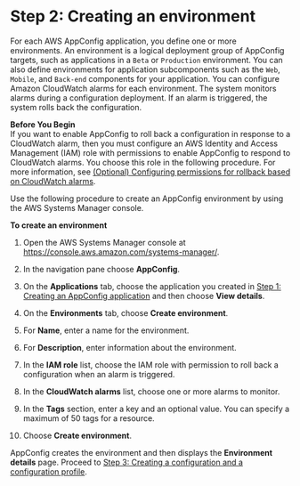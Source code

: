 # Step 2: Creating an environment<a name="appconfig-creating-environment"></a>

For each AWS AppConfig application, you define one or more environments\. An environment is a logical deployment group of AppConfig targets, such as applications in a `Beta` or `Production` environment\. You can also define environments for application subcomponents such as the `Web`, `Mobile`, and `Back-end` components for your application\. You can configure Amazon CloudWatch alarms for each environment\. The system monitors alarms during a configuration deployment\. If an alarm is triggered, the system rolls back the configuration\. 

**Before You Begin**  
If you want to enable AppConfig to roll back a configuration in response to a CloudWatch alarm, then you must configure an AWS Identity and Access Management \(IAM\) role with permissions to enable AppConfig to respond to CloudWatch alarms\. You choose this role in the following procedure\. For more information, see [\(Optional\) Configuring permissions for rollback based on CloudWatch alarms](appconfig-getting-started-cloudwatch-alarms-permissions.md)\.

Use the following procedure to create an AppConfig environment by using the AWS Systems Manager console\.

**To create an environment**

1. Open the AWS Systems Manager console at [https://console\.aws\.amazon\.com/systems\-manager/](https://console.aws.amazon.com/systems-manager/)\.

1. In the navigation pane choose **AppConfig**\.

1. On the **Applications** tab, choose the application you created in [Step 1: Creating an AppConfig application](appconfig-creating-application.md) and then choose **View details**\.

1. On the **Environments** tab, choose **Create environment**\.

1. For **Name**, enter a name for the environment\.

1. For **Description**, enter information about the environment\.

1. In the **IAM role** list, choose the IAM role with permission to roll back a configuration when an alarm is triggered\.

1. In the **CloudWatch alarms** list, choose one or more alarms to monitor\.

1. In the **Tags** section, enter a key and an optional value\. You can specify a maximum of 50 tags for a resource\. 

1. Choose **Create environment**\.

AppConfig creates the environment and then displays the **Environment details** page\. Proceed to [Step 3: Creating a configuration and a configuration profile](appconfig-creating-configuration-and-profile.md)\.
